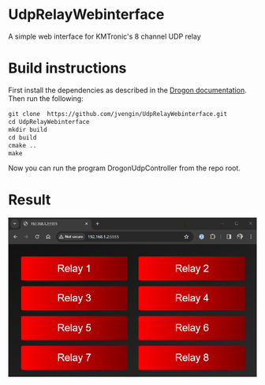 # UdpRelayWebinterface
A simple web interface for KMTronic's 8 channel UDP relay

# Build instructions
First install the dependencies as described in the [Drogon documentation](https://github.com/drogonframework/drogon/wiki/ENG-02-Installation). Then run the following:
```
git clone  https://github.com/jvengin/UdpRelayWebinterface.git
cd UdpRelayWebinterface
mkdir build
cd build
cmake ..
make
```
Now you can run the program DrogonUdpController from the repo root.

# Result
![A screenshot from Chrome on a PC](images/chrome_pc_screenshot.png)
